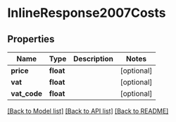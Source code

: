 # InlineResponse2007Costs

## Properties
Name | Type | Description | Notes
------------ | ------------- | ------------- | -------------
**price** | **float** |  | [optional] 
**vat** | **float** |  | [optional] 
**vat_code** | **float** |  | [optional] 

[[Back to Model list]](../../README.md#documentation-for-models) [[Back to API list]](../../README.md#documentation-for-api-endpoints) [[Back to README]](../../README.md)

